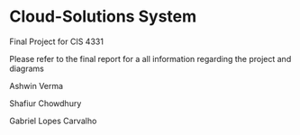 # Cloud-Solutions System
Final Project for CIS 4331

Please refer to the final report for a all information regarding the project and diagrams


Ashwin Verma

Shafiur Chowdhury

Gabriel Lopes Carvalho
